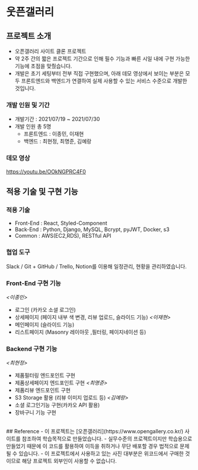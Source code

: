 # 웃픈갤러리
## 프로젝트 소개
- 오픈갤러리 사이트 클론 프로젝트
- 약 2주 간의 짧은 프로젝트 기간으로 인해 필수 기능과 빠른 시일 내에 구현 가능한 기능에 초점을 맞췄습니다.
- 개발은 초기 세팅부터 전부 직접 구현했으며, 아래 데모 영상에서 보이는 부분은 모두 프론트엔드와 백엔드가 연결하여 실제 사용할 수 있는 서비스 수준으로 개발한 것입니다.
### 개발 인원 및 기간
- 개발기간 : 2021/07/19 ~ 2021/07/30
- 개발 인원 총 5명
   -  프론트엔드 : 이종민, 이재현
   -  백엔드 : 최현정, 최명준, 김예랑
### 데모 영상
<a href=“https://youtu.be/OOkNGPRC4F0”>https://youtu.be/OOkNGPRC4F0</a>
<!-- <br> -->
## 적용 기술 및 구현 기능
### 적용 기술
- Front-End : React, Styled-Component
- Back-End : Python, Django, MySQL, Bcrypt, pyJWT, Docker, s3
- Common : AWS(EC2,RDS), RESTful API
### 협업 도구
Slack / Git + GitHub / Trello, Notion를 이용해 일정관리, 현황을 관리하였습니다.
### Front-End 구현 기능
*<이종민>*
- 로그인 (카카오 소셜 로그인)
- 상세페이지 (페이지 내부 색 변경, 리뷰 업로드, 슬라이드 기능)
*<이재현>*
- 메인페이지 (슬라이드 기능)
- 리스트페이지 (Masonry 레이아웃 ,필터링, 페이지네이션 등)
### Backend 구현 기능
*<최현정>*
- 제품필터링 엔드포인트 구현
- 제품상세페이지 엔드포인트 구현
*<최명준>*
- 제품리뷰 엔드포인트 구현
- S3 Storage 활용 (리뷰 이미지 업로드 등)
*<김예랑>*
- 소셜 로그인기능 구현(카카오 API 활용)
- 장바구니 기능 구현
<br>
## Reference
- 이 프로젝트는 [오픈갤러리](https://www.opengallery.co.kr/) 사이트를 참조하여 학습목적으로 만들었습니다.
- 실무수준의 프로젝트이지만 학습용으로 만들었기 때문에 이 코드를 활용하여 이득을 취하거나 무단 배포할 경우 법적으로 문제될 수 있습니다.
- 이 프로젝트에서 사용하고 있는 사진 대부분은 위코드에서 구매한 것이므로 해당 프로젝트 외부인이 사용할 수 없습니다.
